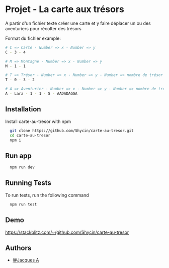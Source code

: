 # Projet - La carte aux trésors

A partir d'un fichier texte créer une carte et y faire déplacer un ou des aventuriers pour récolter des trésors

Format du fichier example:

```bash
# C => Carte - Number => x - Number => y
C - 3 - 4

# M => Montagne - Number => x - Number => y
M - 1 - 1

# T => Trésor - Number => x - Number => y - Number => nombre de trésor
T - 0 - 3 - 2

# A => Aventurier - Number => x - Number => y - Number => nombre de trésor - String => orientation (N/S/O/E) - String action (A/D/G)
A - Lara - 1 - 1 - S - AADADAGGA
```

## Installation

Install carte-au-tresor with npm

```bash
  git clone https://github.com/Shycin/carte-au-tresor.git
  cd carte-au-tresor
  npm i
```

## Run app

```bash
  npm run dev
```

## Running Tests

To run tests, run the following command

```bash
  npm run test
```

## Demo

https://stackblitz.com/~/github.com/Shycin/carte-au-tresor

## Authors

-   [@Jacques A](https://github.com/Shycin)
